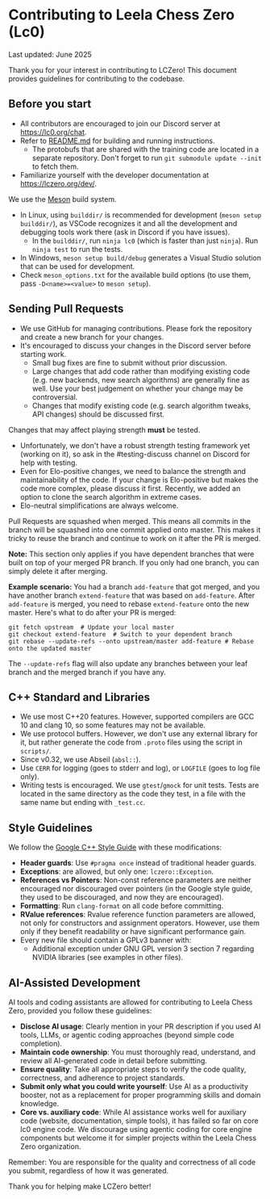 # Contributing to Leela Chess Zero (Lc0)

Last updated: June 2025

Thank you for your interest in contributing to LCZero! This document provides
guidelines for contributing to the codebase.

## Before you start

* All contributors are encouraged to join our Discord server at
  <https://lc0.org/chat>.
* Refer to [README.md](README.md) for building and running instructions.
  * The protobufs that are shared with the training code are located in a
    separate repository. Don't forget to run `git submodule update --init` to
    fetch them.
* Familiarize yourself with the developer documentation at
  <https://lczero.org/dev/>.

We use the [Meson](https://mesonbuild.com/) build system.

* In Linux, using `builddir/` is recommended for development
  (`meson setup builddir/`), as VSCode recognizes it and all the development and
  debugging tools work there (ask in Discord if you have issues).
  * In the `builddir/`, run `ninja lc0` (which is faster than just `ninja`). Run
    `ninja test` to run the tests.
* In Windows, `meson setup build/debug` generates a Visual Studio solution that
  can be used for development.
* Check `meson_options.txt` for the available build options (to use them, pass
  `-D<name>=<value>` to `meson setup`).

## Sending Pull Requests

* We use GitHub for managing contributions. Please fork the repository and
  create a new branch for your changes.
* It's encouraged to discuss your changes in the Discord server before
  starting work.
  * Small bug fixes are fine to submit without prior discussion.
  * Large changes that add code rather than modifying existing code (e.g. new
    backends, new search algorithms) are generally fine as well. Use your best
    judgement on whether your change may be controversial.
  * Changes that modify existing code (e.g. search algorithm tweaks, API
    changes) should be discussed first.

Changes that may affect playing strength **must** be tested.

* Unfortunately, we don't have a robust strength testing framework yet (working
  on it), so ask in the #testing-discuss channel on Discord for help with
  testing.
* Even for Elo-positive changes, we need to balance the strength and
  maintainability of the code. If your change is Elo-positive but makes the code
  more complex, please discuss it first. Recently, we added an option to
  clone the search algorithm in extreme cases.
* Elo-neutral simplifications are always welcome.

Pull Requests are squashed when merged. This means all commits in the branch
will be squashed into one commit applied onto master. This makes it tricky to
reuse the branch and continue to work on it after the PR is merged.

**Note:** This section only applies if you have dependent branches that were
built on top of your merged PR branch. If you only had one branch, you can
simply delete it after merging.

**Example scenario:** You had a branch `add-feature` that got merged, and you
have another branch `extend-feature` that was based on `add-feature`. After
`add-feature` is merged, you need to rebase `extend-feature` onto the new
master. Here's what to do after your PR is merged:

```shell
git fetch upstream  # Update your local master
git checkout extend-feature  # Switch to your dependent branch
git rebase --update-refs --onto upstream/master add-feature # Rebase onto the updated master
```

The `--update-refs` flag will also update any branches between your leaf branch
and the merged branch if you have any.

## C++ Standard and Libraries

* We use most C++20 features. However, supported compilers are GCC 10 and clang
  10, so some features may not be available.
* We use protocol buffers. However, we don't use any external library for it,
  but rather generate the code from `.proto` files using the script in
  `scripts/`.
* Since v0.32, we use Abseil (`absl::`).
* Use `CERR` for logging (goes to stderr and log), or `LOGFILE` (goes to log
  file only).
* Writing tests is encouraged. We use `gtest`/`gmock` for unit tests. Tests are
  located in the same directory as the code they test, in a file with the same
  name but ending with `_test.cc`.

## Style Guidelines

We follow the
[Google C++ Style Guide](https://google.github.io/styleguide/cppguide.html) with
these modifications:

* **Header guards**: Use `#pragma once` instead of traditional header guards.
* **Exceptions**: are allowed, but only one: `lczero::Exception`.
* **References vs Pointers**: Non-const reference parameters are neither
  encouraged nor discouraged over pointers (in the Google style guide, they used
  to be discouraged, and now they are encouraged).
* **Formatting**: Run `clang-format` on all code before committing.
* **RValue references**: Rvalue reference function parameters are allowed, not
  only for constructors and assignment operators. However, use them only if they
  benefit readability or have significant performance gain.
* Every new file should contain a GPLv3 banner with:
  * Additional exception under GNU GPL version 3 section 7 regarding NVIDIA
    libraries (see examples in other files).

## AI-Assisted Development

AI tools and coding assistants are allowed for contributing to Leela Chess Zero,
provided you follow these guidelines:

* **Disclose AI usage**: Clearly mention in your PR description if you used AI
  tools, LLMs, or agentic coding approaches (beyond simple code completion).
* **Maintain code ownership**: You must thoroughly read, understand, and review
  all AI-generated code in detail before submitting.
* **Ensure quality**: Take all appropriate steps to verify the code quality,
  correctness, and adherence to project standards.
* **Submit only what you could write yourself**: Use AI as a productivity
  booster, not as a replacement for proper programming skills and domain
  knowledge.
* **Core vs. auxiliary code**: While AI assistance works well for auxiliary code
  (website, documentation, simple tools), it has failed so far on core lc0
  engine code. We discourage using agentic coding for core engine components but
  welcome it for simpler projects within the Leela Chess Zero organization.

Remember: You are responsible for the quality and correctness of all code you
submit, regardless of how it was generated.

Thank you for helping make LCZero better!